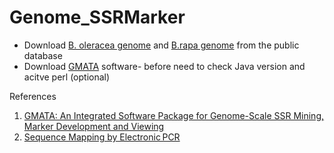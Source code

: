 # Genome_SSRMarker

* Download [B. oleracea genome]() and [B.rapa genome]() from the public database
* Download [GMATA]() software- before need to check Java version and acitve perl (optional)


References

1. [GMATA: An Integrated Software Package for Genome-Scale SSR Mining, Marker Development and Viewing](https://www.ncbi.nlm.nih.gov/pmc/articles/PMC5020087/#B18)
2. [Sequence Mapping by Electronic PCR](https://genome.cshlp.org/content/7/5/541.short)
